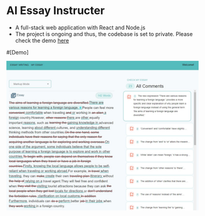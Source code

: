 # AI Essay Instructer
- A full-stack web application with React and Node.js
- The project is ongoing and thus, the codebase is set to private. Please check the demo [here](https://www.writing9.ai)

#[Demo]

![Demo](./AIEssayInstructorDemo.jpg)
